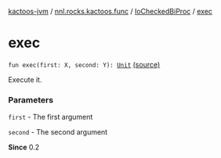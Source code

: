 [kactoos-jvm](../../index.md) / [nnl.rocks.kactoos.func](../index.md) / [IoCheckedBiProc](index.md) / [exec](.)

# exec

`fun exec(first: X, second: Y): `[`Unit`](https://kotlinlang.org/api/latest/jvm/stdlib/kotlin/-unit/index.html) [(source)](https://github.com/neonailol/kactoos/blob/master/kactoos-jvm/src/main/kotlin/nnl/rocks/kactoos/func/IoCheckedBiProc.kt#L21)

Execute it.

### Parameters

`first` - The first argument

`second` - The second argument

**Since**
0.2

